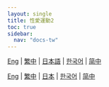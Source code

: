 ```yaml
---
layout: single
title: 性愛運動2
toc: true
sidebar:
  nav: "docs-tw"
---
```

[Eng](/tw/dancexr/features/sfb_motion) | [繁中](/tw/tw/dancexr/features/sfb_motion) | [日本語](/jp/tw/dancexr/features/sfb_motion) | [한국어](/kr/tw/dancexr/features/sfb_motion) | [简中](/zh/tw/dancexr/features/sfb_motion)

[Eng](/dancexr/features/sfb_motion) | [繁中](/tw/dancexr/features/sfb_motion) | [日本](/jp/dancexr/features/sfb_motion) | [한국어](/kr/dancexr/features/sfb_motion) | [简中](/zh/dancexr/features/sfb_motion)